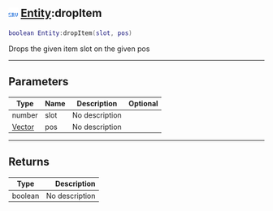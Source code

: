 ## ![server](../../.gitbook/assets/server.png) [Entity](https://iaswiki.rawr.dev/readme/entity):dropItem

```lua
boolean Entity:dropItem(slot, pos)
```

Drops the given item slot on the given pos

------
## Parameters

| Type   | Name | Description | Optional |
| ------ | ---- | ----------- | -------: |
| number | slot | No description |  |
| [Vector](https://iaswiki.rawr.dev/readme/vector) | pos | No description |  |


------
## Returns

| Type   | Description |
| ------ | ----------: |
| boolean | No description |

